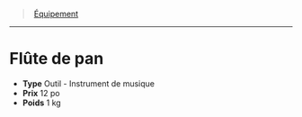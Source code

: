 ﻿---
!Equipment
Type: Outil - Instrument de musique
Price: 12 po
Weight: 1 kg
Id: equipment_hd.md#flûte-de-pan
ParentLink: equipment_hd.md#Équipement
Name: Flûte de pan
ParentName: Équipement
NameLevel: 1
---
> [Équipement](hd_equipment.md)

---

# Flûte de pan

- **Type** Outil - Instrument de musique
- **Prix** 12 po
- **Poids** 1 kg

